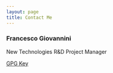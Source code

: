 ```yaml
---
layout: page
title: Contact Me
---
```


### Francesco Giovannini
New Technologies R&D Project Manager 
<!--- [francesco.giovannini [at] inria.fr](mailto:francesco.giovannini[at]inria.fr)  --->
[GPG Key](https://pgp.mit.edu/pks/lookup?op=get&search=0xF11F3CCA673A7BC2)  
